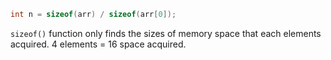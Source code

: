 
```c
int n = sizeof(arr) / sizeof(arr[0]);
```

`sizeof()` function only finds the sizes of memory space that each elements acquired. 4 elements = 16 space acquired.
